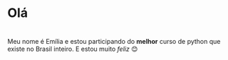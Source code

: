 # Olá <h1>
Meu nome é Emília e estou participando do **melhor** curso de python que existe no Brasil inteiro. E estou muito *feliz* 😊